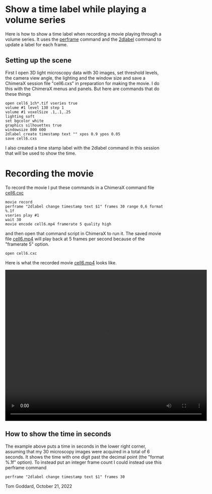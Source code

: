 # Show a time label while playing a volume series

Here is how to show a time label when recording a movie playing through a volume series.  It uses the  [perframe](https://www.rbvi.ucsf.edu/chimerax/docs/user/commands/perframe.html) command and the [2dlabel](https://www.cgl.ucsf.edu/chimerax/docs/user/commands/2dlabels.html) command to update a label for each frame.

## Setting up the scene

First I open 3D light microscopy data with 30 images, set threshold levels, the camera view angle, the lighting and the window size and save a ChimeraX session file "cell6.cxs" in preparation for making the movie.  I do this with the ChimeraX menus and panels.  But here are commands that do these things

    open cell6_1ch*.tif vseries true
    volume #1 level 130 step 1
    volume #1 voxelSize .1,.1,.25
    lighting soft
    set bgcolor white
    graphics silhouettes true
    windowsize 800 600
    2dlabel create timestamp text "" xpos 0.9 ypos 0.05
    save cell6.cxs

I also created a time stamp label with the 2dlabel command in this session that will be used to show the time.

# Recording the movie
To record the movie I put these commands in a ChimeraX command file [cell6.cxc](cell6.cxc)

    movie record
    perframe "2dlabel change timestamp text $1" frames 30 range 0,6 format %.1f
    vseries play #1
    wait 30
    movie encode cell6.mp4 framerate 5 quality high

and then open that command script in ChimeraX to run it.  The saved movie file [cell6.mp4](cell6.mp4) will play back at 5 frames per second because of the "framerate 5" option.

    open cell6.cxc
 
Here is what the recorded movie [cell6.mp4](cell6.mp4) looks like.

<video width="640" height="480" controls>
  <source src="cell6.mp4" type="video/mp4">
</video>

## How to show the time in seconds

The example above puts a time in seconds in the lower right corner, assuming that my 30 microscopy images were acquired in a total of 6 seconds.  It shows the time with one digit past the decimal point (the "format %.1f" option). To instead put an integer frame count I could instead use this perframe command

    perframe "2dlabel change timestamp text $1" frames 30


Tom Goddard, October 21, 2022